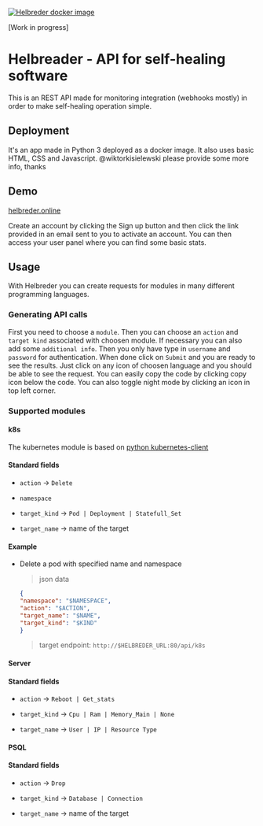 [![Helbreder docker image](https://github.com/wiktorkisielewski/helbreder/actions/workflows/image_builder.yml/badge.svg?branch=main)](https://github.com/wiktorkisielewski/helbreder/actions/workflows/image_builder.yml)

[Work in progress] 

# Helbreader - API for self-healing software

This is an REST API made for monitoring integration (webhooks mostly) in order to make self-healing operation simple.

## Deployment

It's an app made in Python 3 deployed as a docker image. It also uses basic HTML, CSS and Javascript. @wiktorkisielewski please provide some more info, thanks

## Demo

[helbreder.online](https://helbreder.online/)

Create an account by clicking the Sign up button and then click the link provided in an email sent to you to activate an account. You can then access your user panel where you can find some basic stats.

## Usage

With Helbreder you can create requests for modules in many different programming languages.

### Generating API calls

First you need to choose a `module`. Then you can choose an `action` and `target kind` associated with choosen module. If necessary you can also add some `additional info`. Then you only have type in `username` and `password` for authentication. When done click on `Submit` and you are ready to see the results. Just click on any icon of choosen language and you should be able to see the request. You can easily copy the code by clicking copy icon below the code. You can also toggle night mode by clicking an icon in top left corner.

### Supported modules

#### k8s

The kubernetes module is based on [python kubernetes-client](https://github.com/kubernetes-client/python)

#### Standard fields

- `action` &#8594; `Delete`

- `namespace`

- `target_kind` &#8594; `Pod | Deployment | Statefull_Set`

- `target_name` &#8594; name of the target

#### Example

- Delete a pod with specified name and namespace

    > json data

    ```json
    {
    "namespace": "$NAMESPACE", 
    "action": "$ACTION", 
    "target_name": "$NAME", 
    "target_kind": "$KIND"
    }
    ```

    > target endpoint: `http://$HELBREDER_URL:80/api/k8s`

#### Server

#### Standard fields

- `action` &#8594; `Reboot | Get_stats`

- `target_kind` &#8594; `Cpu | Ram | Memory_Main | None`

- `target_name` &#8594; `User | IP | Resource Type`

#### PSQL

#### Standard fields

- `action` &#8594; `Drop`

- `target_kind` &#8594; `Database | Connection`

- `target_name` &#8594; name of the target
